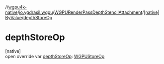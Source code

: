 //[wgpu4k-native](../../../../index.md)/[io.ygdrasil.wgpu](../../index.md)/[WGPURenderPassDepthStencilAttachment](../index.md)/[[native]ByValue](index.md)/[depthStoreOp](depth-store-op.md)

# depthStoreOp

[native]\
open override var [depthStoreOp](depth-store-op.md): [WGPUStoreOp](../../-w-g-p-u-store-op/index.md)